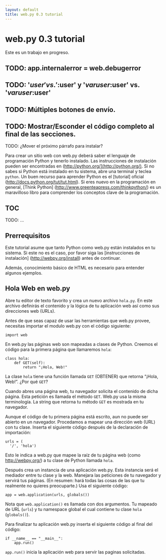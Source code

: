 ```yaml
---
layout: default
title: web.py 0.3 tutorial
---
```


# web.py 0.3 tutorial

Este es un trabajo en progreso.

## TODO: app.internalerror = web.debugerror

## TODO: '$user' vs. '$:user' y '$var user:$user' vs. '$var user:$user\'

## TODO: Múltiples botones de envío.

## TODO: Mostrar/Esconder el código completo al final de las secciones. 

TODO: ¿Mover el próximo párrafo para instalar?

Para crear un sitio web con web.py deberá saber el lenguaje de programación Python y tenerlo instalado. Las instrucciones de instalación pueden ser encontradas en (http://python.org/](http://python.org/). Si no sabes si Python está instalado en tu sistema, abre una terminal y teclea  `python`. Un buen recurso para aprender Python  es el [tutorial] oficial (http://docs.python.org/tut/tut.html). Si eres nuevo en la programación en general, [Think Python] (http://www.greenteapress.com/thinkpython/) es un maravilloso libro para comprender los conceptos clave de la programación.

## TOC

TODO: ...

## Prerrequisitos 

Este tutorial asume que tanto Python como web.py están instalados en tu sistema. Si este no es el caso, por favor siga las [instrucciones de instalación] (http://webpy.org/install) antes de continuar.

Además, conocimiento básico de HTML es necesario para entender algunos ejemplos.

## Hola Web en web.py

Abre tu editor de texto favorito y crea un nuevo archivo `hola.py`. En este archivo definirás el contenido y la lógica de tu aplicación web así como sus direcciones web (URLs).

Antes de que seas capaz de usar las herramientas que web.py provee, necesitas importar el modulo web.py con el código siguiente:

    import web
    
En web.py las páginas web son mapeadas a clases de Python. Creemos el código para la primera página que llamaremos `hola`:

    class hola:
        def GET(self):
            return "¡Hola, Web!"
            
La clase `hola` tiene una función llamada `GET` (OBTENER) que retorna “¡Hola, Web!”. ¿Por qué `GET`? 

Cuando abres una página web, tu navegador solicita el contenido de dicha página. Esta petición es llamada el método `GET`. Web.py usa la misma terminología. La string que retorna tu método `GET` es mostrada en tu navegador.

Aunque el código de tu primera página está escrito, aun no puede ser abierto en un navegador. Procedamos a mapear una dirección web (URL) con tu clase. Inserta el siguiente código después de la declaración de importación:

    urls = (
      '/', 'hola')

Esto le indica a web.py que mapee la raíz de tu página web (como http://webpy.org/) a tu clase de Python llamada `hola`.

Después crea un instancia de una aplicación web.py. Esta instancia será el mediador entre tu clase y la web. Manejara las peticiones de tu navegador y servirá tus páginas.  (En resumen: hará todas las cosas de las que tu realmente no quieres preocuparte.) Usa el siguiente código:

    app = web.application(urls, globals())

Nota que `web.application()` es llamada con dos argumentos. Tu mapeado de URL (`urls`) y tu namespace global el cual contiene tu clase `hola` (`globals()`).

Para finalizar tu aplicación web.py inserta el siguiente código al final del código:

    if __name__ == "__main__":
        app.run()

`app.run()` inicia la aplicación web para servir las paginas solicitadas.


